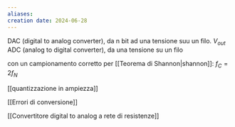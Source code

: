 ```yaml
---
aliases: 
creation date: 2024-06-28
---
```


DAC (digital to analog converter), da n bit ad una tensione suu un filo. $V_{out}$
ADC (analog to digital converter), da una tensione su un filo

con un campionamento corretto per [[Teorema di Shannon|shannon]]: $f_{C} = 2f_{N}$

[[quantizzazione in ampiezza]]

[[Errori di conversione]]


[[Convertitore digital to analog a rete di resistenze]]
